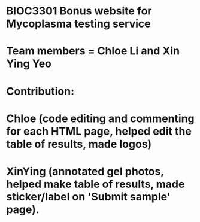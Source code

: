 # BIOC3301 Bonus website for Mycoplasma testing service
# Team members = Chloe Li and Xin Ying Yeo
# Contribution: 
# Chloe (code editing and commenting for each HTML page, helped edit the table of results, made logos)
# XinYing (annotated gel photos, helped make table of results, made sticker/label on 'Submit sample' page). 
